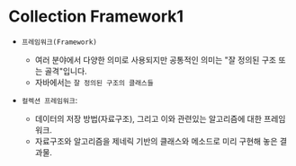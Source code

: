 # Collection Framework1

- `프레임워크(Framework)`
    - 여러 분야에서 다양한 의미로 사용되지만 공통적인 의미는 "잘 정의된 구조 또는 골격"입니다.
    - 자바에서는 `잘 정의된 구조의 클래스들`
    
- `컬렉션 프레임워크`:
    - 데이터의 저장 방법(자료구조), 그리고 이와 관련있는 알고리즘에 대한 프레임워크.
    - 자료구조와 알고리즘을 제네릭 기반의 클래스와 메소드로 미리 구현해 놓은 결과물.
    
